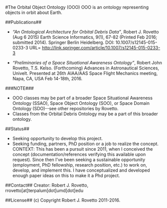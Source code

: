 #The Orbital Object Ontology (OOO)
OOO is an ontology representing objects in orbit about Earth. 

##Publications##
* _“An Ontological Architecture for Orbital Debris Data”_, Robert J. Rovetto (Aug 6 2015) Earth Science Informatics, 9(1), 67-82 
(Printed Feb 2016; submitted 2014). Springer Berlin Heidelberg. DOI: 10.1007/s12145-015-0233-3 
URL= http://link.springer.com/article/10.1007/s12145-015-0233-3

* _“Preliminaries of a Space Situational Awareness Ontology”_, Robert John Rovetto, T.S. Kelso. (Forthcoming) Advances in Astronautical Sciences, Univelt. Presented at 26th AIAA/AAS Space Flight Mechanics meeting, Napa, CA, USA Feb 14-18th, 2016.

###NOTE###
* OOO classes may be part of a broader Space Situational Awareness Ontology (SSAO), Space Object Ontology (SOO), or Space Domain Ontology (SDO)--see other repositories by Rovetto.
* Classes from the Orbital Debris Ontology may be a part of this broader ontology.

##Status##
* Seeking opportunity to develop this project. 
* Seeking funding, partners, PhD position or a job to realize the concept.
CONTEXT: This has been a pursuit since 2011, when I conceived the concept (documentation/references verifying this available upon request). Since then I've been seeking a sustainable opportunity (employment, PhD fellowship, research position, etc.) to work on, develop, and implement this. I have conceptualized and developed enough paper ideas on this to make it a Phd project. 

##Contact##
Creator: Robert J. Rovetto, rrovetto[at]terpalum[dot]umd[dot]edu

##License##
(c) Copyright Robert J. Rovetto 2011-2016.
